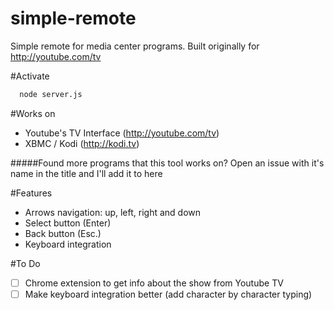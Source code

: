 # simple-remote
Simple remote for media center programs. Built originally for http://youtube.com/tv

#Activate
```bash
  node server.js
```

#Works on
* Youtube's TV Interface (http://youtube.com/tv)
* XBMC / Kodi (http://kodi.tv)

#####Found more programs that this tool works on? Open an issue with it's name in the title and I'll add it to here

#Features
* Arrows navigation: up, left, right and down
* Select button (Enter)
* Back button (Esc.)
* Keyboard integration

#To Do
- [ ] Chrome extension to get info about the show from Youtube TV
- [ ] Make keyboard integration better (add character by character typing)
